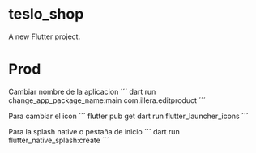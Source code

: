 # teslo_shop

A new Flutter project.



# Prod
Cambiar nombre de la aplicacion
´´´
dart run change_app_package_name:main com.illera.editproduct
´´´

Para cambiar el icon
´´´
flutter pub get
dart run flutter_launcher_icons
´´´


Para la splash native o pestaña de inicio
´´´
dart run flutter_native_splash:create
´´´